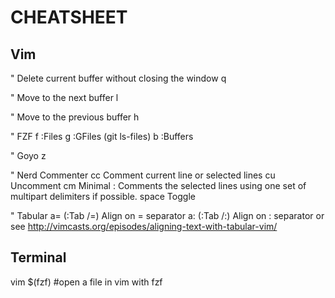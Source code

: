 CHEATSHEET
==========


Vim
---


" Delete current buffer without closing the window
  <Leader>q

" Move to the next buffer
  <leader>l

" Move to the previous buffer
  <leader>h 

" FZF
  <leader>f :Files
  <leader>g :GFiles (git ls-files)
  <leader>b :Buffers

" Goyo
  <leader>z

" Nerd Commenter
  <leader>cc Comment current line or selected lines
  <leader>cu Uncomment
  <leader>cm Minimal : Comments the selected lines using one set of multipart delimiters if possible.
  <leader>space Toggle

" Tabular
  <leader>a= (:Tab /=) Align on = separator
  <leader>a: (:Tab /:) Align on : separator
  or see <http://vimcasts.org/episodes/aligning-text-with-tabular-vim/>


Terminal
--------

  vim $(fzf) #open a file in vim with fzf
